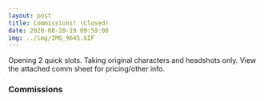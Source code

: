```yaml
---
layout: post
title: Commissions! (Closed)
date: 2020-08-20-19 09:59:00
img: ../img/IMG_9645.GIF
---
```


Opening 2 quick slots. Taking original characters and headshots only. View the attached comm sheet for pricing/other info. 

### Commissions
